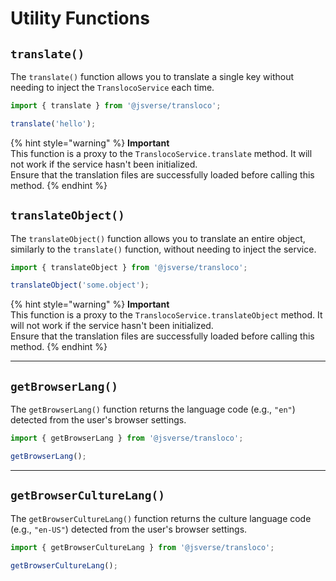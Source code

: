 # Utility Functions

## **`translate()`**

The `translate()` function allows you to translate a single key without needing to inject the `TranslocoService` each time.

```typescript
import { translate } from '@jsverse/transloco';

translate('hello');
```

{% hint style="warning" %}
**Important**\
This function is a proxy to the `TranslocoService.translate` method. It will not work if the service hasn't been initialized.\
Ensure that the translation files are successfully loaded before calling this method.
{% endhint %}



## **`translateObject()`**

The `translateObject()` function allows you to translate an entire object, similarly to the `translate()` function, without needing to inject the service.

```typescript
import { translateObject } from '@jsverse/transloco';

translateObject('some.object');
```

{% hint style="warning" %}
**Important**\
This function is a proxy to the `TranslocoService.translateObject` method. It will not work if the service hasn't been initialized.\
Ensure that the translation files are successfully loaded before calling this method.
{% endhint %}

***

## **`getBrowserLang()`**

The `getBrowserLang()` function returns the language code (e.g., `"en"`) detected from the user's browser settings.

```typescript
import { getBrowserLang } from '@jsverse/transloco';

getBrowserLang();
```

***

## **`getBrowserCultureLang()`**

The `getBrowserCultureLang()` function returns the culture language code (e.g., `"en-US"`) detected from the user's browser settings.

```typescript
import { getBrowserCultureLang } from '@jsverse/transloco';

getBrowserCultureLang();
```
